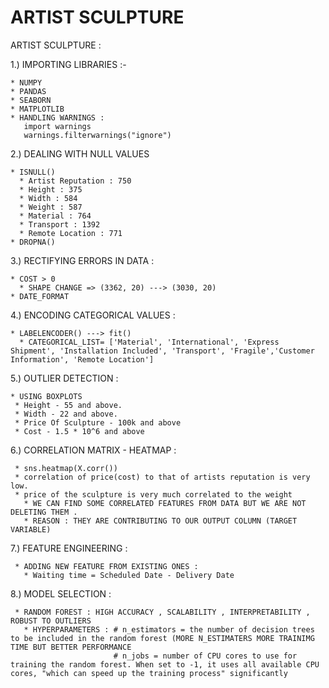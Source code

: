 # ARTIST SCULPTURE
ARTIST SCULPTURE :

1.) IMPORTING LIBRARIES :-
    
    * NUMPY 
    * PANDAS
    * SEABORN
    * MATPLOTLIB
    * HANDLING WARNINGS : 
       import warnings
       warnings.filterwarnings("ignore")

2.) DEALING WITH NULL VALUES

    * ISNULL()
      * Artist Reputation : 750
      * Height : 375
      * Width : 584
      * Weight : 587
      * Material : 764
      * Transport : 1392
      * Remote Location : 771
    * DROPNA()

3.) RECTIFYING ERRORS IN DATA :
 
    * COST > 0
      * SHAPE CHANGE => (3362, 20) ---> (3030, 20)
    * DATE_FORMAT

4.) ENCODING CATEGORICAL VALUES :

    * LABELENCODER() ---> fit()
      * CATEGORICAL_LIST= ['Material', 'International', 'Express Shipment', 'Installation Included', 'Transport', 'Fragile','Customer Information', 'Remote Location']


5.) OUTLIER DETECTION :

    * USING BOXPLOTS
     * Height - 55 and above.
     * Width - 22 and above.
     * Price Of Sculpture - 100k and above
     * Cost - 1.5 * 10^6 and above

6.) CORRELATION MATRIX - HEATMAP :

     * sns.heatmap(X.corr())
     * correlation of price(cost) to that of artists reputation is very low.
     * price of the sculpture is very much correlated to the weight
       * WE CAN FIND SOME CORRELATED FEATURES FROM DATA BUT WE ARE NOT DELETING THEM .
       * REASON : THEY ARE CONTRIBUTING TO OUR OUTPUT COLUMN (TARGET VARIABLE)

7.) FEATURE ENGINEERING :

     * ADDING NEW FEATURE FROM EXISTING ONES :
       * Waiting time = Scheduled Date - Delivery Date

8.) MODEL SELECTION :

     * RANDOM FOREST : HIGH ACCURACY , SCALABILITY , INTERPRETABILITY , ROBUST TO OUTLIERS
       * HYPERPARAMETERS : # n_estimators = the number of decision trees to be included in the random forest (MORE N_ESTIMATERS MORE TRAINIMG TIME BUT BETTER PERFORMANCE
                           # n_jobs = number of CPU cores to use for training the random forest. When set to -1, it uses all available CPU cores, "which can speed up the training process" significantly
